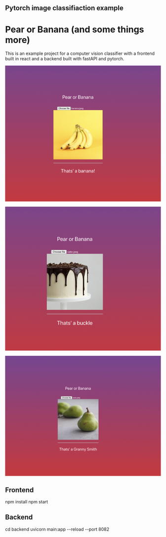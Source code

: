 ## Pytorch image classifiaction example
# Pear or Banana (and some things more)
This is an example project for a computer vision
classifier with a frontend built in react
and a backend built with fastAPI and pytorch.

![Banana](banana.png)

![Pear](cake.png)

![Cake](pear.png)


## Frontend
npm install
npm start

## Backend
cd backend
uvicorn main:app --reload --port 8082

